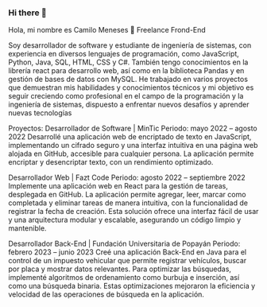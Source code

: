 ### Hi there 👋
Hola, mi nombre es Camilo Meneses 👋
Freelance Frond-End 


Soy desarrollador de software y estudiante de ingeniería de sistemas, con experiencia en diversos lenguajes de programación, como JavaScript, Python, Java, SQL, HTML, CSS y C#. También tengo conocimientos en la librería react para desarrollo web, así como en la biblioteca Pandas y en gestión de bases de datos con MySQL. He trabajado en varios proyectos que demuestran mis habilidades y conocimientos técnicos y mi objetivo es seguir creciendo como profesional en el campo de la programación y la ingeniería de sistemas, dispuesto a enfrentar nuevos desafíos y aprender nuevas tecnologías


Proyectos:
Desarrollador de Software | MinTic
  Periodo: mayo 2022 – agosto 2022
    Desarrollé una aplicación web de encriptado de texto en JavaScript, implementando un cifrado seguro y una interfaz intuitiva      en 
    una página web alojada en GitHub, accesible para cualquier persona. La aplicación permite encriptar y desencriptar texto,      con un     rendimiento optimizado.
    
Desarrollador Web | Fazt Code
  Periodo: agosto 2022 – septiembre 2022
    Implemente una aplicación web en React para la gestión de tareas, desplegada en GitHub. La aplicación permite agregar, leer,      marcar como completada y eliminar tareas de manera intuitiva, con la funcionalidad de registrar la fecha de creación. Esta        solución ofrece una interfaz fácil de usar y una arquitectura modular y escalable, asegurando un código limpio y mantenible.
    
Desarrollador Back-End | Fundación Universitaria de Popayán
  Periodo: febrero 2023 – junio 2023
    Creé una aplicación Back-End en Java para el control de un impuesto vehicular que permite registrar vehículos, buscar por         placa y mostrar datos relevantes. Para optimizar las búsquedas, implementé algoritmos de ordenamiento como burbuja e              inserción, así como una búsqueda binaria. Estas optimizaciones mejoraron la eficiencia y velocidad de las operaciones de          búsqueda en la aplicación.
<!--
**AdrianCamilo04/AdrianCamilo04** is a ✨ _special_ ✨ repository because its `README.md` (this file) appears on your GitHub profile.

Here are some ideas to get you started:

- 🔭 I’m currently working on ...
- 🌱 I’m currently learning ...
- 👯 I’m looking to collaborate on ...
- 🤔 I’m looking for help with ...
- 💬 Ask me about ...
- 📫 How to reach me: ...
- 😄 Pronouns: ...
- ⚡ Fun fact: ...
-->
